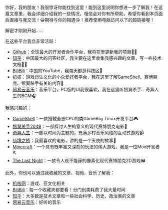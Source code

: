 你好，我的朋友！我很惊讶你能找到这里！能到这里说明你想进一步了解我！在这篇文章里，我会详细介绍我的一些情况，相信会对你有所帮助，希望你看到本页面后直接与我交流！😀期待与你的相遇😘！推荐使用电脑访问以下的超链接喔！

解密才刚刚开始......

在这些平台我会非常活跃：

- [Github](https://github.com/WangTingZheng)：全球最大的开发者合作平台，我将在里更新我的项目👩‍💻
- [知乎](https://www.zhihu.com/people/wang-ting-zheng-45)：中国最大的问答社区，我主要在这里收集我感兴趣的文章，写一些技术文档🐱‍🏍
- [BiliBili](https://space.bilibili.com/11787292)：中国的YouTube，我每天都逛科技区🎈
- [机核](https://www.gcores.com/users/184587)：游戏衍生文化的小众爱好者平台，我在这里了解GameShell、赛博朋克、银翼杀手有关的内容🎰
- [网易云音乐](https://music.163.com/#/user/home?id=83551783)：音乐平台，PC版的UI我很喜欢，我在这里听银翼杀手、奇异人生的BGM🎧

我感兴趣的：

- [GameShell](https://www.bilibili.com/video/av62745935)：一款搭载全志CPU的类GameBoy Linux开发平台🎮
- [银翼杀手2049](https://www.bilibili.com/video/av65534879)：一部探讨人生的意义的现代赛博朋克电影🎥
- [奇异人生](https://www.bilibili.com/video/av12161908)：一部以时间为主题的，充满乡村音乐风格的互动式游戏📹
- [仙境之桥](https://i.loli.net/2020/03/15/IzcJ1Dh5KxmgkpR.png)：我最喜欢的电影，讲的是一个天使的故事👼
- [Minecraft](https://space.bilibili.com/11787292/favlist?fid=139833692)：一个具有既丰富又深刻的玩法的伟大游戏，我是一位Mod开发者⛏
- [The Last  Night](https://www.bilibili.com/video/av15628237)：一款令人夜不能寐的像素化现代赛博朋克2D游戏🖼

此外，你也可以通过我收藏的文章、视频、音乐了解我：

- [机核网](https://www.gcores.com/users/184587/bookmarks)：游戏、亚文化相关
- [BiliBili](https://space.bilibili.com/11787292/favlist)：每一个收藏夹都要看！分门别类耗费了我大量时间
- [知乎](https://www.zhihu.com/people/wang-ting-zheng-45/collections)：大多数是技术文章和一些社会科学、历史、政治类的文章
- [网易云音乐](https://music.163.com/#/playlist?id=94320636)：好听的音乐
